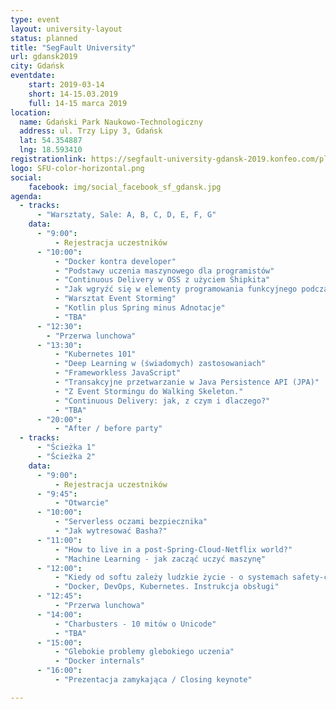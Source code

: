 ```yaml
---
type: event
layout: university-layout
status: planned
title: "SegFault University"
url: gdansk2019
city: Gdańsk
eventdate:
    start: 2019-03-14
    short: 14-15.03.2019
    full: 14-15 marca 2019
location:
  name: Gdański Park Naukowo-Technologiczny
  address: ul. Trzy Lipy 3, Gdańsk
  lat: 54.354887
  lng: 18.593410
registrationlink: https://segfault-university-gdansk-2019.konfeo.com/pl/groups
logo: SFU-color-horizontal.png
social: 
    facebook: img/social_facebook_sf_gdansk.jpg
agenda:
  - tracks:
      - "Warsztaty, Sale: A, B, C, D, E, F, G"
    data:
      - "9:00":
          - Rejestracja uczestników
      - "10:00":
          - "Docker kontra developer"
          - "Podstawy uczenia maszynowego dla programistów"
          - "Continuous Delivery w OSS z użyciem Shipkita"
          - "Jak wgryźć się w elementy programowania funkcyjnego podczas refaktoryzacji kodu w Javie?"
          - "Warsztat Event Storming"
          - "Kotlin plus Spring minus Adnotacje"
          - "TBA"
      - "12:30":
        - "Przerwa lunchowa"
      - "13:30":
          - "Kubernetes 101"
          - "Deep Learning w (świadomych) zastosowaniach"
          - "Frameworkless JavaScript"
          - "Transakcyjne przetwarzanie w Java Persistence API (JPA)"
          - "Z Event Stormingu do Walking Skeleton."
          - "Continuous Delivery: jak, z czym i dlaczego?"
          - "TBA"
      - "20:00":
          - "After / before party"
  - tracks:
      - "Ścieżka 1"
      - "Ścieżka 2"
    data:
      - "9:00":
          - Rejestracja uczestników
      - "9:45":
          - "Otwarcie"
      - "10:00":
          - "Serverless oczami bezpiecznika"
          - "Jak wytresować Basha?"
      - "11:00":
          - "How to live in a post-Spring-Cloud-Netflix world?"
          - "Machine Learning - jak zacząć uczyć maszynę"
      - "12:00":
          - "Kiedy od softu zależy ludzkie życie - o systemach safety-critical"
          - "Docker, DevOps, Kubernetes. Instrukcja obsługi"
      - "12:45":
          - "Przerwa lunchowa"
      - "14:00":
          - "Charbusters - 10 mitów o Unicode"
          - "TBA"
      - "15:00":
          - "Glebokie problemy glebokiego uczenia"
          - "Docker internals"
      - "16:00":
          - "Prezentacja zamykająca / Closing keynote"

---
```

